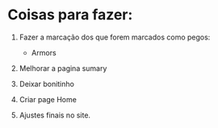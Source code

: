 # Coisas para fazer:

1. Fazer a marcação dos que forem marcados como pegos:

   - Armors

1. Melhorar a pagina sumary
1. Deixar bonitinho
1. Criar page Home
1. Ajustes finais no site.
